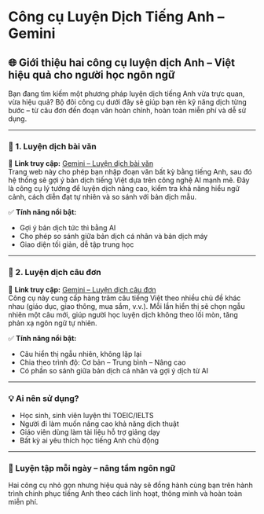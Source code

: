 
# Công cụ Luyện Dịch Tiếng Anh – Gemini

## 🌐 Giới thiệu hai công cụ luyện dịch Anh – Việt hiệu quả cho người học ngôn ngữ

Bạn đang tìm kiếm một phương pháp luyện dịch tiếng Anh vừa trực quan, vừa hiệu quả? Bộ đôi công cụ dưới đây sẽ giúp bạn rèn kỹ năng dịch từng bước – từ câu đơn đến đoạn văn hoàn chỉnh, hoàn toàn miễn phí và dễ sử dụng.

---

### 🔹 1. Luyện dịch bài văn  
📍 **Link truy cập:** [Gemini – Luyện dịch bài văn](https://nguyenphanvn95.github.io/Gemini/index.html)  
Trang web này cho phép bạn nhập đoạn văn bất kỳ bằng tiếng Anh, sau đó hệ thống sẽ gợi ý bản dịch tiếng Việt dựa trên công nghệ AI mạnh mẽ. Đây là công cụ lý tưởng để luyện dịch nâng cao, kiểm tra khả năng hiểu ngữ cảnh, cách diễn đạt tự nhiên và so sánh với bản dịch mẫu.

✅ **Tính năng nổi bật:**
- Gợi ý bản dịch tức thì bằng AI
- Cho phép so sánh giữa bản dịch cá nhân và bản dịch máy
- Giao diện tối giản, dễ tập trung học

---

### 🔹 2. Luyện dịch câu đơn  
📍 **Link truy cập:** [Gemini – Luyện dịch câu đơn](https://nguyenphanvn95.github.io/Gemini/sentence_practice.html)  
Công cụ này cung cấp hàng trăm câu tiếng Việt theo nhiều chủ đề khác nhau (giáo dục, giao thông, mua sắm, v.v.). Mỗi lần hiển thị sẽ chọn ngẫu nhiên một câu mới, giúp người học luyện dịch không theo lối mòn, tăng phản xạ ngôn ngữ tự nhiên.

✅ **Tính năng nổi bật:**
- Câu hiển thị ngẫu nhiên, không lặp lại
- Chia theo trình độ: Cơ bản – Trung bình – Nâng cao
- Có phần so sánh giữa bản dịch cá nhân và gợi ý dịch từ AI

---

### 💡 Ai nên sử dụng?
- Học sinh, sinh viên luyện thi TOEIC/IELTS
- Người đi làm muốn nâng cao khả năng dịch thuật
- Giáo viên dùng làm tài liệu hỗ trợ giảng dạy
- Bất kỳ ai yêu thích học tiếng Anh chủ động

---

### 🎯 Luyện tập mỗi ngày – nâng tầm ngôn ngữ  
Hai công cụ nhỏ gọn nhưng hiệu quả này sẽ đồng hành cùng bạn trên hành trình chinh phục tiếng Anh theo cách linh hoạt, thông minh và hoàn toàn miễn phí.
